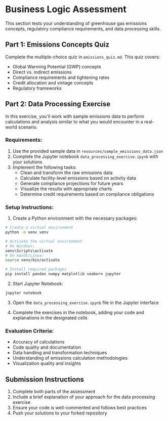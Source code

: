 # Business Logic Assessment

This section tests your understanding of greenhouse gas emissions concepts, regulatory compliance requirements, and data processing skills.

## Part 1: Emissions Concepts Quiz

Complete the multiple-choice quiz in `emissions_quiz.md`. This quiz covers:

- Global Warming Potential (GWP) concepts
- Direct vs. indirect emissions
- Compliance requirements and tightening rates
- Credit allocation and vintage concepts
- Regulatory frameworks

## Part 2: Data Processing Exercise

In this exercise, you'll work with sample emissions data to perform calculations and analysis similar to what you would encounter in a real-world scenario.

### Requirements:

1. Use the provided sample data in `resources/sample_emissions_data.json`
2. Complete the Jupyter notebook `data_processing_exercise.ipynb` with your solutions
3. Implement the following tasks:
   - Clean and transform the raw emissions data
   - Calculate facility-level emissions based on activity data
   - Generate compliance projections for future years
   - Visualize the results with appropriate charts
   - Determine credit requirements based on compliance obligations

### Setup Instructions:

1. Create a Python environment with the necessary packages:
```bash
# Create a virtual environment
python -m venv venv

# Activate the virtual environment
# On Windows:
venv\Scripts\activate
# On macOS/Linux:
source venv/bin/activate

# Install required packages
pip install pandas numpy matplotlib seaborn jupyter
```

2. Start Jupyter Notebook:
```bash
jupyter notebook
```

3. Open the `data_processing_exercise.ipynb` file in the Jupyter interface

4. Complete the exercises in the notebook, adding your code and explanations in the designated cells

### Evaluation Criteria:

- Accuracy of calculations
- Code quality and documentation
- Data handling and transformation techniques
- Understanding of emissions calculation methodologies
- Visualization quality and insights

## Submission Instructions

1. Complete both parts of the assessment
2. Include a brief explanation of your approach for the data processing exercise
3. Ensure your code is well-commented and follows best practices
4. Push your solutions to your forked repository
